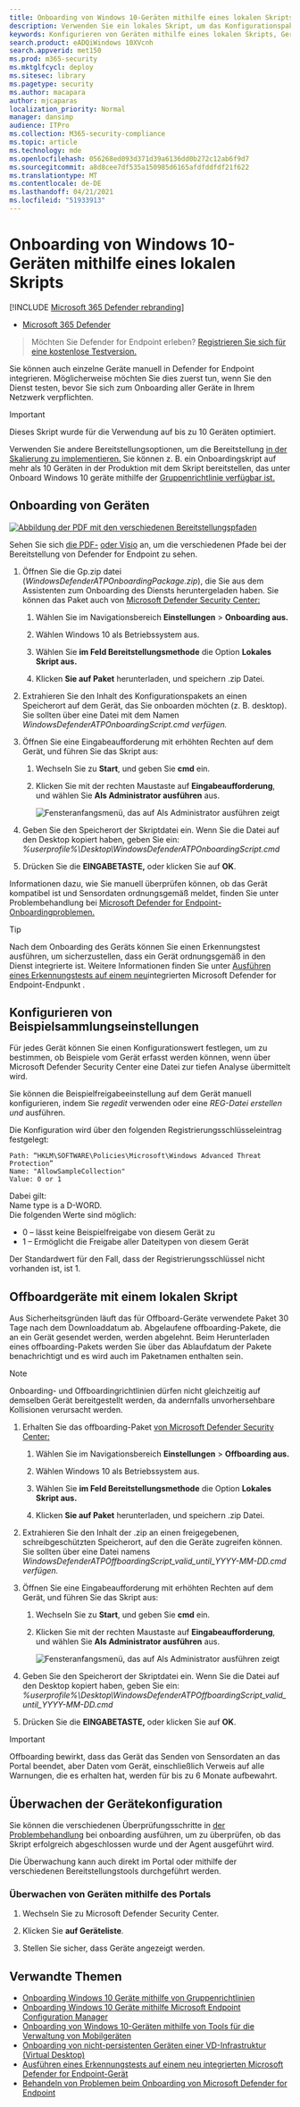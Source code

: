 ```yaml
---
title: Onboarding von Windows 10-Geräten mithilfe eines lokalen Skripts
description: Verwenden Sie ein lokales Skript, um das Konfigurationspaket auf Geräten so zu bereitstellen, dass sie in den Dienst onboardiert werden.
keywords: Konfigurieren von Geräten mithilfe eines lokalen Skripts, Geräteverwaltung, Konfigurieren von Microsoft Defender für Endpunktgeräte
search.product: eADQiWindows 10XVcnh
search.appverid: met150
ms.prod: m365-security
ms.mktglfcycl: deploy
ms.sitesec: library
ms.pagetype: security
ms.author: macapara
author: mjcaparas
localization_priority: Normal
manager: dansimp
audience: ITPro
ms.collection: M365-security-compliance
ms.topic: article
ms.technology: mde
ms.openlocfilehash: 056268ed093d371d39a6136dd0b272c12ab6f9d7
ms.sourcegitcommit: a8d8cee7df535a150985d6165afdfddfdf21f622
ms.translationtype: MT
ms.contentlocale: de-DE
ms.lasthandoff: 04/21/2021
ms.locfileid: "51933913"
---
```

# <a name="onboard-windows-10-devices-using-a-local-script"></a>Onboarding von Windows 10-Geräten mithilfe eines lokalen Skripts

[!INCLUDE [Microsoft 365 Defender rebranding](../../includes/microsoft-defender.md)]

- [Microsoft 365 Defender](https://go.microsoft.com/fwlink/?linkid=2118804)


>Möchten Sie Defender for Endpoint erleben? [Registrieren Sie sich für eine kostenlose Testversion.](https://www.microsoft.com/microsoft-365/windows/microsoft-defender-atp?ocid=docs-wdatp-configureendpointsscript-abovefoldlink)

Sie können auch einzelne Geräte manuell in Defender for Endpoint integrieren. Möglicherweise möchten Sie dies zuerst tun, wenn Sie den Dienst testen, bevor Sie sich zum Onboarding aller Geräte in Ihrem Netzwerk verpflichten.

> [!IMPORTANT]
> Dieses Skript wurde für die Verwendung auf bis zu 10 Geräten optimiert.
>
> Verwenden Sie andere Bereitstellungsoptionen, um die Bereitstellung [in der Skalierung zu implementieren.](configure-endpoints.md) Sie können z. B. ein Onboardingskript auf mehr als 10 Geräten in der Produktion mit dem Skript bereitstellen, das unter Onboard Windows 10 geräte mithilfe der [Gruppenrichtlinie verfügbar ist.](configure-endpoints-gp.md)

## <a name="onboard-devices"></a>Onboarding von Geräten 

[![Abbildung der PDF mit den verschiedenen Bereitstellungspfaden](images/onboard-script.png)](images/onboard-script.png#lightbox)


Sehen Sie sich [die PDF-](https://github.com/MicrosoftDocs/microsoft-365-docs/raw/public/microsoft-365/security/defender-endpoint/downloads/mdatp-deployment-strategy.pdf) [oder Visio](https://github.com/MicrosoftDocs/microsoft-365-docs/raw/public/microsoft-365/security/defender-endpoint/downloads/mdatp-deployment-strategy.vsdx) an, um die verschiedenen Pfade bei der Bereitstellung von Defender for Endpoint zu sehen. 


1.  Öffnen Sie die Gp.zip datei (*WindowsDefenderATPOnboardingPackage.zip*), die Sie aus dem Assistenten zum Onboarding des Diensts heruntergeladen haben. Sie können das Paket auch von [Microsoft Defender Security Center:](https://securitycenter.windows.com/)

    1. Wählen Sie im Navigationsbereich **Einstellungen**  >  **Onboarding aus.**

    1. Wählen Windows 10 als Betriebssystem aus.

    1. Wählen Sie **im Feld Bereitstellungsmethode** die Option **Lokales Skript aus.**

    1. Klicken **Sie auf Paket** herunterladen, und speichern .zip Datei.

  
2.  Extrahieren Sie den Inhalt des Konfigurationspakets an einen Speicherort auf dem Gerät, das Sie onboarden möchten (z. B. desktop). Sie sollten über eine Datei mit dem Namen *WindowsDefenderATPOnboardingScript.cmd verfügen.*

3.  Öffnen Sie eine Eingabeaufforderung mit erhöhten Rechten auf dem Gerät, und führen Sie das Skript aus:

    1.  Wechseln Sie zu **Start**, und geben Sie **cmd** ein.

    1.  Klicken Sie mit der rechten Maustaste auf **Eingabeaufforderung**, und wählen Sie **Als Administrator ausführen** aus.

        ![Fensteranfangsmenü, das auf Als Administrator ausführen zeigt](images/run-as-admin.png)

4.  Geben Sie den Speicherort der Skriptdatei ein. Wenn Sie die Datei auf den Desktop kopiert haben, geben Sie ein: *%userprofile%\Desktop\WindowsDefenderATPOnboardingScript.cmd*

5.  Drücken Sie die **EINGABETASTE,** oder klicken Sie auf **OK**.

Informationen dazu, wie Sie manuell überprüfen können, ob das Gerät kompatibel ist und Sensordaten ordnungsgemäß meldet, finden Sie unter Problembehandlung bei [Microsoft Defender for Endpoint-Onboardingproblemen.](troubleshoot-onboarding.md)


>[!TIP]
> Nach dem Onboarding des Geräts können Sie einen Erkennungstest ausführen, um sicherzustellen, dass ein Gerät ordnungsgemäß in den Dienst integrierte ist. Weitere Informationen finden Sie unter [Ausführen eines Erkennungstests auf einem neu](run-detection-test.md)integrierten Microsoft Defender for Endpoint-Endpunkt .

## <a name="configure-sample-collection-settings"></a>Konfigurieren von Beispielsammlungseinstellungen
Für jedes Gerät können Sie einen Konfigurationswert festlegen, um zu bestimmen, ob Beispiele vom Gerät erfasst werden können, wenn über Microsoft Defender Security Center eine Datei zur tiefen Analyse übermittelt wird.

Sie können die Beispielfreigabeeinstellung auf dem Gerät manuell konfigurieren, indem Sie *regedit* verwenden oder eine *REG-Datei erstellen und* ausführen.  

Die Konfiguration wird über den folgenden Registrierungsschlüsseleintrag festgelegt:

```console
Path: “HKLM\SOFTWARE\Policies\Microsoft\Windows Advanced Threat Protection”
Name: "AllowSampleCollection"
Value: 0 or 1
```
Dabei gilt:<br>
Name type is a D-WORD. <br>
Die folgenden Werte sind möglich:
- 0 – lässt keine Beispielfreigabe von diesem Gerät zu
- 1 – Ermöglicht die Freigabe aller Dateitypen von diesem Gerät

Der Standardwert für den Fall, dass der Registrierungsschlüssel nicht vorhanden ist, ist 1.


## <a name="offboard-devices-using-a-local-script"></a>Offboardgeräte mit einem lokalen Skript
Aus Sicherheitsgründen läuft das für Offboard-Geräte verwendete Paket 30 Tage nach dem Downloaddatum ab. Abgelaufene offboarding-Pakete, die an ein Gerät gesendet werden, werden abgelehnt. Beim Herunterladen eines offboarding-Pakets werden Sie über das Ablaufdatum der Pakete benachrichtigt und es wird auch im Paketnamen enthalten sein.

> [!NOTE]
> Onboarding- und Offboardingrichtlinien dürfen nicht gleichzeitig auf demselben Gerät bereitgestellt werden, da andernfalls unvorhersehbare Kollisionen verursacht werden.

1. Erhalten Sie das offboarding-Paket [von Microsoft Defender Security Center:](https://securitycenter.windows.com/)

    1. Wählen Sie im Navigationsbereich **Einstellungen**  >  **Offboarding aus.**

    1. Wählen Windows 10 als Betriebssystem aus.

    1. Wählen Sie **im Feld Bereitstellungsmethode** die Option **Lokales Skript aus.**

    1. Klicken **Sie auf Paket** herunterladen, und speichern .zip Datei.

2. Extrahieren Sie den Inhalt der .zip an einen freigegebenen, schreibgeschützten Speicherort, auf den die Geräte zugreifen können. Sie sollten über eine Datei namens *WindowsDefenderATPOffboardingScript_valid_until_YYYY-MM-DD.cmd verfügen.*

3.  Öffnen Sie eine Eingabeaufforderung mit erhöhten Rechten auf dem Gerät, und führen Sie das Skript aus:

    1.  Wechseln Sie zu **Start**, und geben Sie **cmd** ein.

    1.  Klicken Sie mit der rechten Maustaste auf **Eingabeaufforderung**, und wählen Sie **Als Administrator ausführen** aus.

        ![Fensteranfangsmenü, das auf Als Administrator ausführen zeigt](images/run-as-admin.png)

4.  Geben Sie den Speicherort der Skriptdatei ein. Wenn Sie die Datei auf den Desktop kopiert haben, geben Sie ein: *%userprofile%\Desktop\WindowsDefenderATPOffboardingScript_valid_until_YYYY-MM-DD.cmd*

5.  Drücken Sie die **EINGABETASTE,** oder klicken Sie auf **OK**.

> [!IMPORTANT]
> Offboarding bewirkt, dass das Gerät das Senden von Sensordaten an das Portal beendet, aber Daten vom Gerät, einschließlich Verweis auf alle Warnungen, die es erhalten hat, werden für bis zu 6 Monate aufbewahrt.


## <a name="monitor-device-configuration"></a>Überwachen der Gerätekonfiguration
Sie können die verschiedenen Überprüfungsschritte in [der Problembehandlung](troubleshoot-onboarding.md) bei onboarding ausführen, um zu überprüfen, ob das Skript erfolgreich abgeschlossen wurde und der Agent ausgeführt wird.

Die Überwachung kann auch direkt im Portal oder mithilfe der verschiedenen Bereitstellungstools durchgeführt werden.

### <a name="monitor-devices-using-the-portal"></a>Überwachen von Geräten mithilfe des Portals
1. Wechseln Sie zu Microsoft Defender Security Center.

2. Klicken Sie **auf Geräteliste**.

3. Stellen Sie sicher, dass Geräte angezeigt werden.


## <a name="related-topics"></a>Verwandte Themen
- [Onboarding Windows 10 Geräte mithilfe von Gruppenrichtlinien](configure-endpoints-gp.md)
- [Onboarding Windows 10 Geräte mithilfe Microsoft Endpoint Configuration Manager](configure-endpoints-sccm.md)
- [Onboarding von Windows 10-Geräten mithilfe von Tools für die Verwaltung von Mobilgeräten](configure-endpoints-mdm.md)
- [Onboarding von nicht-persistenten Geräten einer VD-Infrastruktur (Virtual Desktop)](configure-endpoints-vdi.md)
- [Ausführen eines Erkennungstests auf einem neu integrierten Microsoft Defender for Endpoint-Gerät](run-detection-test.md)
- [Behandeln von Problemen beim Onboarding von Microsoft Defender for Endpoint](troubleshoot-onboarding.md)
